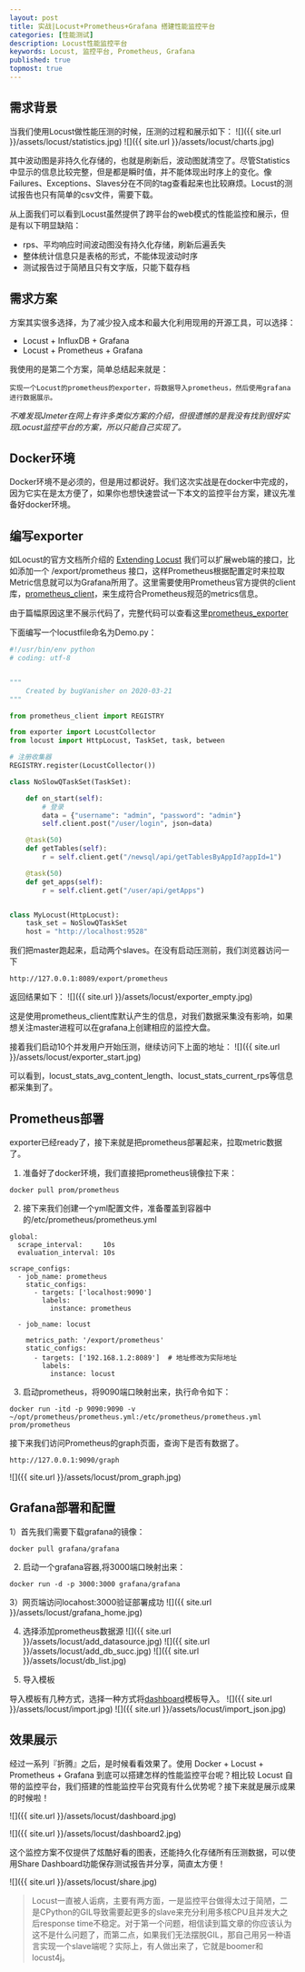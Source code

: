 ```yaml
---
layout: post
title: 实战|Locust+Prometheus+Grafana 搭建性能监控平台
categories: [性能测试]
description: Locust性能监控平台
keywords: Locust, 监控平台, Prometheus, Grafana
published: true
topmost: true
---
```

## 需求背景
当我们使用Locust做性能压测的时候，压测的过程和展示如下：
![]({{ site.url }}/assets/locust/statistics.jpg) 
![]({{ site.url }}/assets/locust/charts.jpg) 

其中波动图是非持久化存储的，也就是刷新后，波动图就清空了。尽管Statistics中显示的信息比较完整，但是都是瞬时值，并不能体现出时序上的变化。像Failures、Exceptions、Slaves分在不同的tag查看起来也比较麻烦。Locust的测试报告也只有简单的csv文件，需要下载。			

从上面我们可以看到Locust虽然提供了跨平台的web模式的性能监控和展示，但是有以下明显缺陷：

* rps、平均响应时间波动图没有持久化存储，刷新后遍丢失
* 整体统计信息只是表格的形式，不能体现波动时序
* 测试报告过于简陋且只有文字版，只能下载存档

## 需求方案
方案其实很多选择，为了减少投入成本和最大化利用现用的开源工具，可以选择：

* Locust + InfluxDB + Grafana
* Locust + Prometheus + Grafana

我使用的是第二个方案，简单总结起来就是：

```
实现一个Locust的prometheus的exporter，将数据导入prometheus，然后使用grafana进行数据展示。
```

*不难发现Jmeter在网上有许多类似方案的介绍，但很遗憾的是我没有找到很好实现Locust监控平台的方案，所以只能自己实现了。*


## Docker环境
Docker环境不是必须的，但是用过都说好。我们这次实战是在docker中完成的，因为它实在是太方便了，如果你也想快速尝试一下本文的监控平台方案，建议先准备好docker环境。


## 编写exporter
如Locust的官方文档所介绍的 [Extending Locust](https://docs.locust.io/en/stable/extending-locust.html) 我们可以扩展web端的接口，比如添加一个 /export/prometheus 接口，这样Prometheus根据配置定时来拉取Metric信息就可以为Grafana所用了。这里需要使用Prometheus官方提供的client库，[prometheus_client](https://github.com/prometheus/client_python)，来生成符合Prometheus规范的metrics信息。

由于篇幅原因这里不展示代码了，完整代码可以查看这里[prometheus_exporter](https://github.com/bugVanisher/boomer/blob/master/prometheus_exporter.py)

下面编写一个locustfile命名为Demo.py：

```python
#!/usr/bin/env python
# coding: utf-8


"""
    Created by bugVanisher on 2020-03-21
"""

from prometheus_client import REGISTRY

from exporter import LocustCollector
from locust import HttpLocust, TaskSet, task, between

# 注册收集器
REGISTRY.register(LocustCollector())

class NoSlowQTaskSet(TaskSet):

    def on_start(self):
        # 登录
        data = {"username": "admin", "password": "admin"}
        self.client.post("/user/login", json=data)

    @task(50)
    def getTables(self):
        r = self.client.get("/newsql/api/getTablesByAppId?appId=1")

    @task(50)
    def get_apps(self):
        r = self.client.get("/user/api/getApps")


class MyLocust(HttpLocust):
    task_set = NoSlowQTaskSet
    host = "http://localhost:9528"
```
我们把master跑起来，启动两个slaves。在没有启动压测前，我们浏览器访问一下

```
http://127.0.0.1:8089/export/prometheus
```
返回结果如下：
![]({{ site.url }}/assets/locust/exporter_empty.jpg)

这是使用prometheus_client库默认产生的信息，对我们数据采集没有影响，如果想关注master进程可以在grafana上创建相应的监控大盘。

接着我们启动10个并发用户开始压测，继续访问下上面的地址：
![]({{ site.url }}/assets/locust/exporter_start.jpg)

可以看到，locust_stats_avg_content_length、locust_stats_current_rps等信息都采集到了。


## Prometheus部署
exporter已经ready了，接下来就是把prometheus部署起来，拉取metric数据了。

1) 准备好了docker环境，我们直接把prometheus镜像拉下来：

```shell
docker pull prom/prometheus
```

2) 接下来我们创建一个yml配置文件，准备覆盖到容器中的/etc/prometheus/prometheus.yml

```
global:
  scrape_interval:     10s
  evaluation_interval: 10s
 
scrape_configs:
  - job_name: prometheus
    static_configs:
      - targets: ['localhost:9090']
        labels:
          instance: prometheus
          
  - job_name: locust
    
    metrics_path: '/export/prometheus'
    static_configs:
      - targets: ['192.168.1.2:8089']  # 地址修改为实际地址
        labels:
          instance: locust
```

3) 启动prometheus，将9090端口映射出来，执行命令如下：

```
docker run -itd -p 9090:9090 -v ~/opt/prometheus/prometheus.yml:/etc/prometheus/prometheus.yml prom/prometheus
```

接下来我们访问Prometheus的graph页面，查询下是否有数据了。

```
http://127.0.0.1:9090/graph
```
![]({{ site.url }}/assets/locust/prom_graph.jpg)


## Grafana部署和配置
1）首先我们需要下载grafana的镜像：

```
docker pull grafana/grafana
```

2) 启动一个grafana容器,将3000端口映射出来：

```
docker run -d -p 3000:3000 grafana/grafana
```

3）网页端访问locahost:3000验证部署成功
![]({{ site.url }}/assets/locust/grafana_home.jpg)

4) 选择添加prometheus数据源
![]({{ site.url }}/assets/locust/add_datasource.jpg)
![]({{ site.url }}/assets/locust/add_db_succ.jpg)
![]({{ site.url }}/assets/locust/db_list.jpg)

5) 导入模板

导入模板有几种方式，选择一种方式将[dashboard](https://grafana.com/grafana/dashboards/12081)模板导入。
![]({{ site.url }}/assets/locust/import.jpg)
![]({{ site.url }}/assets/locust/import_json.jpg)


## 效果展示
经过一系列『折腾』之后，是时候看看效果了。使用 Docker + Locust + Prometheus + Grafana 到底可以搭建怎样的性能监控平台呢？相比较 Locust 自带的监控平台，我们搭建的性能监控平台究竟有什么优势呢？接下来就是展示成果的时候啦！

![]({{ site.url }}/assets/locust/dashboard.jpg)

![]({{ site.url }}/assets/locust/dashboard2.jpg)

这个监控方案不仅提供了炫酷好看的图表，还能持久化存储所有压测数据，可以使用Share Dashboard功能保存测试报告并分享，简直太方便！

![]({{ site.url }}/assets/locust/share.jpg)


>Locust一直被人诟病，主要有两方面，一是监控平台做得太过于简陋，二是CPython的GIL导致需要起更多的slave来充分利用多核CPU且并发大之后response time不稳定。对于第一个问题，相信读到篇文章的你应该认为这不是什么问题了，而第二点，如果我们无法摆脱GIL，那自己用另一种语言实现一个slave端呢？实际上，有人做出来了，它就是boomer和locust4j。